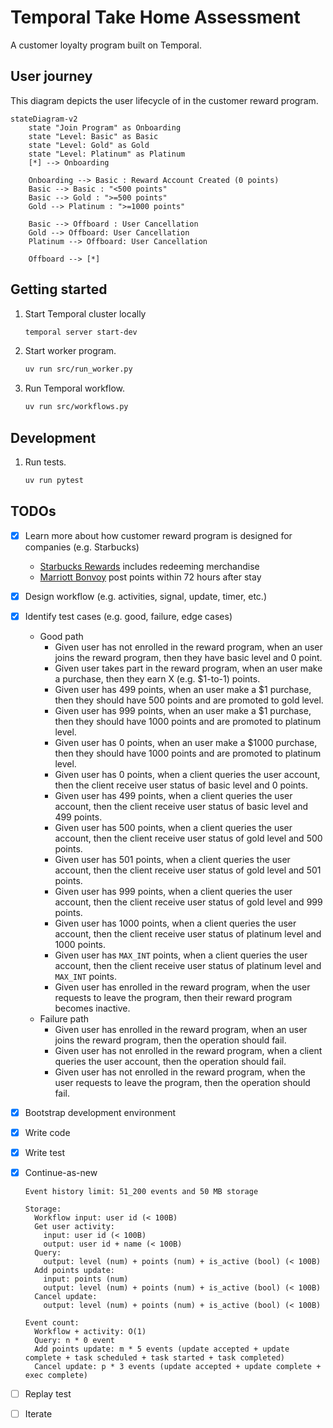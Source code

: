 # Temporal Take Home Assessment

A customer loyalty program built on Temporal.

## User journey

This diagram depicts the user lifecycle of in the customer reward program.

```mermaid
stateDiagram-v2
    state "Join Program" as Onboarding
    state "Level: Basic" as Basic
    state "Level: Gold" as Gold
    state "Level: Platinum" as Platinum
    [*] --> Onboarding

    Onboarding --> Basic : Reward Account Created (0 points)
    Basic --> Basic : "<500 points"
    Basic --> Gold : ">=500 points"
    Gold --> Platinum : ">=1000 points"

    Basic --> Offboard : User Cancellation
    Gold --> Offboard: User Cancellation
    Platinum --> Offboard: User Cancellation

    Offboard --> [*]
```

## Getting started

1. Start Temporal cluster locally

    ```bash
    temporal server start-dev
    ```

1. Start worker program.

    ```bash
    uv run src/run_worker.py
    ```

1. Run Temporal workflow.

    ```bash
    uv run src/workflows.py
    ```

## Development

1. Run tests.

    ```bash
    uv run pytest
    ```


## TODOs

- [x] Learn more about how customer reward program is designed for companies (e.g. Starbucks)
  - [Starbucks Rewards](https://www.starbucks.com/rewards) includes redeeming merchandise
  - [Marriott Bonvoy](https://help.marriott.com/s/article/Article-22331) post points within 72 hours after stay
- [x] Design workflow (e.g. activities, signal, update, timer, etc.)
- [x] Identify test cases (e.g. good, failure, edge cases)
  - Good path
    - Given user has not enrolled in the reward program, when an user joins the reward program, then they have basic level and 0 point.
    - Given user takes part in the reward program, when an user make a purchase, then they earn X (e.g. $1-to-1) points.
    - Given user has 499 points, when an user make a $1 purchase, then they should have 500 points and are promoted to gold level.
    - Given user has 999 points, when an user make a $1 purchase, then they should have 1000 points and are promoted to platinum level.
    - Given user has 0 points, when an user make a $1000 purchase, then they should have 1000 points and are promoted to platinum level.
    - Given user has 0 points, when a client queries the user account, then the client receive user status of basic level and 0 points.
    - Given user has 499 points, when a client queries the user account, then the client receive user status of basic level and 499 points.
    - Given user has 500 points, when a client queries the user account, then the client receive user status of gold level and 500 points.
    - Given user has 501 points, when a client queries the user account, then the client receive user status of gold level and 501 points.
    - Given user has 999 points, when a client queries the user account, then the client receive user status of gold level and 999 points.
    - Given user has 1000 points, when a client queries the user account, then the client receive user status of platinum level and 1000 points.
    - Given user has `MAX_INT` points, when a client queries the user account, then the client receive user status of platinum level and `MAX_INT` points.
    - Given user has enrolled in the reward program, when the user requests to leave the program, then their reward program becomes inactive.
  - Failure path
    - Given user has enrolled in the reward program, when an user joins the reward program, then the operation should fail.
    - Given user has not enrolled in the reward program, when a client queries the user account, then the operation should fail.
    - Given user has not enrolled in the reward program, when the user requests to leave the program, then the operation should fail.
- [x] Bootstrap development environment
- [x] Write code
- [x] Write test
- [x] Continue-as-new

  ```text
  Event history limit: 51_200 events and 50 MB storage

  Storage:
    Workflow input: user id (< 100B)
    Get user activity:
      input: user id (< 100B)
      output: user id + name (< 100B)
    Query:
      output: level (num) + points (num) + is_active (bool) (< 100B)
    Add points update:
      input: points (num)
      output: level (num) + points (num) + is_active (bool) (< 100B)
    Cancel update:
      output: level (num) + points (num) + is_active (bool) (< 100B)

  Event count:
    Workflow + activity: O(1)
    Query: n * 0 event
    Add points update: m * 5 events (update accepted + update complete + task scheduled + task started + task completed)
    Cancel update: p * 3 events (update accepted + update complete + exec complete)
  ```

- [ ] Replay test
- [ ] Iterate

